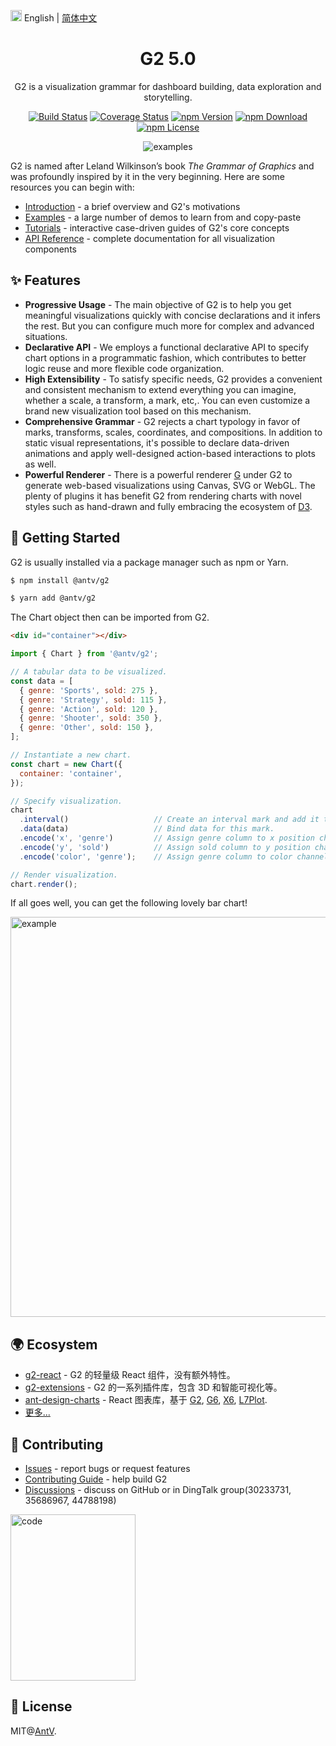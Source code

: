 <img src="https://gw.alipayobjects.com/zos/antfincdn/R8sN%24GNdh6/language.svg" width="18"> English | [简体中文](./README.zh-CN.md)

<h1 align="center">
<b>G2 5.0</b>
</h1>

<div align="center">

G2 is a visualization grammar for dashboard building, data exploration and storytelling.

[![Build Status](https://github.com/antvis/g2/workflows/build/badge.svg?branch=v5)](https://github.com/antvis//actions)
[![Coverage Status](https://img.shields.io/coveralls/github/antvis/g2/v5.svg)](https://coveralls.io/github/antvis/g2?branch=v5)
[![npm Version](https://img.shields.io/npm/v/@antv/g2.svg)](https://www.npmjs.com/package/@antv/g2)
[![npm Download](https://img.shields.io/npm/dm/@antv/g2.svg)](https://www.npmjs.com/package/@antv/g2)
[![npm License](https://img.shields.io/npm/l/@antv/g2.svg)](https://www.npmjs.com/package/@antv/g2)

![examples](https://mdn.alipayobjects.com/huamei_qa8qxu/afts/img/A*_GfqQoRCqQkAAAAAAAAAAAAADmJ7AQ/fmt.webp)

</div>

G2 is named after Leland Wilkinson’s book _The Grammar of Graphics_ and was profoundly inspired by it in the very beginning. Here are some resources you can begin with:

- [Introduction](https://g2.antv.antgroup.com/manual/introduction/what-is-g2) - a brief overview and G2's motivations
- [Examples](https://g2.antv.antgroup.com/examples) - a large number of demos to learn from and copy-paste
- [Tutorials](https://g2.antv.antgroup.com/manual/introduction/getting-started) - interactive case-driven guides of G2's core concepts
- [API Reference](https://g2.antv.antgroup.com/api/overview) - complete documentation for all visualization components

## ✨ Features

- **Progressive Usage** - The main objective of G2 is to help you get meaningful visualizations quickly with concise declarations and it infers the rest. But you can configure much more for complex and advanced situations.
- **Declarative API** - We employs a functional declarative API to specify chart options in a programmatic fashion, which contributes to better logic reuse and more flexible code organization.
- **High Extensibility** - To satisfy specific needs, G2 provides a convenient and consistent mechanism to extend everything you can imagine, whether a scale, a transform, a mark, etc,. You can even customize a brand new visualization tool based on this mechanism.
- **Comprehensive Grammar** - G2 rejects a chart typology in favor of marks, transforms, scales, coordinates, and compositions. In addition to static visual representations, it's possible to declare data-driven animations and apply well-designed action-based interactions to plots as well.
- **Powerful Renderer** - There is a powerful renderer [G](https://github.com/antvis/G) under G2 to generate web-based visualizations using Canvas, SVG or WebGL. The plenty of plugins it has benefit G2 from rendering charts with novel styles such as hand-drawn and fully embracing the ecosystem of [D3](https://github.com/d3/d3).

## 🔨 Getting Started

G2 is usually installed via a package manager such as npm or Yarn.

```bash
$ npm install @antv/g2
```

```bash
$ yarn add @antv/g2
```

The Chart object then can be imported from G2.

```html
<div id="container"></div>
```

```js
import { Chart } from '@antv/g2';

// A tabular data to be visualized.
const data = [
  { genre: 'Sports', sold: 275 },
  { genre: 'Strategy', sold: 115 },
  { genre: 'Action', sold: 120 },
  { genre: 'Shooter', sold: 350 },
  { genre: 'Other', sold: 150 },
];

// Instantiate a new chart.
const chart = new Chart({
  container: 'container',
});

// Specify visualization.
chart
  .interval()                   // Create an interval mark and add it to the chart.
  .data(data)                   // Bind data for this mark.
  .encode('x', 'genre')         // Assign genre column to x position channel.
  .encode('y', 'sold')          // Assign sold column to y position channel.
  .encode('color', 'genre');    // Assign genre column to color channel.

// Render visualization.
chart.render();
```

If all goes well, you can get the following lovely bar chart!

<img src="https://mdn.alipayobjects.com/huamei_qa8qxu/afts/img/A*XqCnTbkpAkQAAAAAAAAAAAAADmJ7AQ/fmt.webp" width="640" alt="example">

## 🌍 Ecosystem

- [g2-react](https://github.com/pearmini/g2-react) - G2 的轻量级 React 组件，没有额外特性。
- [g2-extensions](https://github.com/antvis/g2-extensions) - G2 的一系列插件库，包含 3D 和智能可视化等。
- [ant-design-charts](https://github.com/ant-design/ant-design-charts) - React 图表库，基于 [G2](https://github.com/antvis/G2), [G6](https://github.com/antvis/G6), [X6](https://github.com/antvis/X6), [L7Plot](https://github.com/antvis/L7Plot).
- [更多...](https://github.com/antvis/G2/discussions/5772)

## 📮 Contributing

- [Issues](https://github.com/antvis/g2/issues) - report bugs or request features
- [Contributing Guide](https://github.com/antvis/g2/blob/v5/CONTRIBUTING.md) - help build G2
- [Discussions](https://github.com/antvis/G2/discussions) - discuss on GitHub or in DingTalk group(30233731, 35686967, 44788198)

<img src="https://gw.alipayobjects.com/zos/antfincdn/hTzzaqgHgQ/Antv%252520G2%252520%26%252520G2Plot.png" width="200" height="266" alt="code"/>

## 📄 License

MIT@[AntV](https://github.com/antvis).
